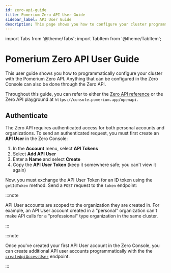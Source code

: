 ```yaml
---
id: zero-api-guide
title: Pomerium Zero API User Guide
sidebar_label: API User Guide
description: This page shows you how to configure your cluster programmatically with the Zero API.
---
```


import Tabs from '@theme/Tabs';
import TabItem from '@theme/TabItem';

# Pomerium Zero API User Guide

This user guide shows you how to programmatically configure your cluster with the Pomerium Zero API. Anything that can be configured in the Zero Console can also be done through the Zero API. 

Throughout this guide, you can refer to either the [Zero API reference](/docs/api) or the Zero API playground at `https://console.pomerium.app/openapi`.

## Authenticate

The Zero API requires authenticated access for both personal accounts and organizations. To send an authenticated request, you must first create an **API User** in the Zero Console: 

1. In the **Account** menu, select **API Tokens**
1. Select **Add API User**
1. Enter a **Name** and select **Create**
1. Copy the **API User Token** (keep it somewhere safe; you can't view it again)

Now, you must exchange the API User Token for an ID token using the `getIdToken` method. Send a `POST` request to the `token` endpoint:



:::note

API User accounts are scoped to the organization they are created in. For example, an API User account created in a "personal" organization can't make API calls for a "professional" type organization in the same cluster.

:::

:::note

Once you've created your first API User account in the Zero Console, you can create additional API user accounts programmatically with the the [`createApiAccessUser`](/docs/api#tag/user/operation/createApiAccessUser) endpoint.

:::